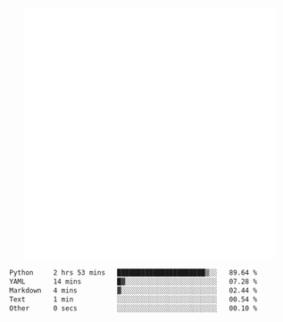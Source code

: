 <div align="center">
    <a href="https://konst.fish">
        <img src="https://raw.githubusercontent.com/konstfish/konstfish/master/fish.svg" alt="Logo" width="450"/>
    </a>
</div>

<!--START_SECTION:waka-->

```text
Python     2 hrs 53 mins   ██████████████████████▒░░   89.64 %
YAML       14 mins         █▓░░░░░░░░░░░░░░░░░░░░░░░   07.28 %
Markdown   4 mins          ▓░░░░░░░░░░░░░░░░░░░░░░░░   02.44 %
Text       1 min           ░░░░░░░░░░░░░░░░░░░░░░░░░   00.54 %
Other      0 secs          ░░░░░░░░░░░░░░░░░░░░░░░░░   00.10 %
```

<!--END_SECTION:waka-->
